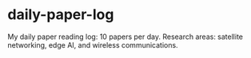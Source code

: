 # daily-paper-log
My daily paper reading log: 10 papers per day. Research areas: satellite networking, edge AI, and wireless communications.
